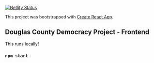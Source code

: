 [![Netlify Status](https://api.netlify.com/api/v1/badges/3cad6527-507c-483f-bbec-9edd36e98f13/deploy-status)](https://app.netlify.com/sites/festive-euclid-29b55d/deploys)

This project was bootstrapped with [Create React App](https://github.com/facebook/create-react-app).

## Douglas County Democracy Project - Frontend
This runs locally!
### `npm start`

